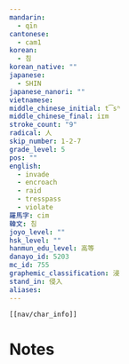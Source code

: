 ```yaml
---
mandarin:
  - qīn
cantonese:
  - cam1
korean:
  - 침
korean_native: ""
japanese:
  - SHIN
japanese_nanori: ""
vietnamese:
middle_chinese_initial: t͡sʰ
middle_chinese_final: iɪm
stroke_count: "9"
radical: 人
skip_number: 1-2-7
grade_level: 5
pos: ""
english:
  - invade
  - encroach
  - raid
  - tresspass
  - violate
羅馬字: cim
韓文: 침
joyo_level: ""
hsk_level: ""
hanmun_edu_level: 高等
danayo_id: 5203
mc_id: 755
graphemic_classification: 浸
stand_in: 侵入
aliases:
---
```

```meta-bind-embed
[[nav/char_info]]
```

# Notes
